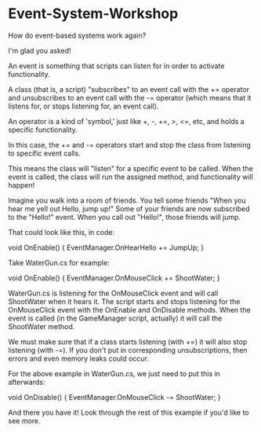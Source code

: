 # Event-System-Workshop

How do event-based systems work again?

I'm glad you asked!

An event is something that scripts can listen for in order to activate functionality.

A class (that is, a script) "subscribes" to an event call with the += operator
and unsubscribes to an event call with the -= operator
(which means that it listens for, or stops listening for, an event call).

An operator is a kind of 'symbol,' just like +, -, +=, >, <=, etc,
and holds a specific functionality.

In this case, the += and -= operators start and stop the class from listening to specific event calls.

This means the class will "listen" for a specific event to be called.
When the event is called, the class will run the assigned method, and functionality will happen!

Imagine you walk into a room of friends. You tell some friends "When you hear me yell out Hello, jump up!"
Some of your friends are now subscribed to the "Hello!" event.
When you call out "Hello!", those friends will jump.

That could look like this, in code:

void OnEnable()
{
     EventManager.OnHearHello += JumpUp;
}

Take WaterGun.cs for example:

void OnEnable()
{
     EventManager.OnMouseClick += ShootWater;
}

WaterGun.cs is listening for the OnMouseClick event and will call ShootWater when it hears it.
The script starts and stops listening for the OnMouseClick event with the OnEnable and OnDisable methods.
When the event is called (in the GameManager script, actually) it will call the ShootWater method.

We must make sure that if a class starts listening (with +=) it will also stop listening (with -=).
If you don't put in corresponding unsubscriptions, then errors and even memory leaks could occur.

For the above example in WaterGun.cs, we just need to put this in afterwards:

void OnDisable()
{
     EventManager.OnMouseClick -= ShootWater;
}

And there you have it! Look through the rest of this example if you'd like to see more.
